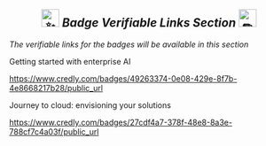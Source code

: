 <h2 align="center"><picture>
  <source srcset="https://fonts.gstatic.com/s/e/notoemoji/latest/2728/512.webp" type="image/webp">
  <img src="https://fonts.gstatic.com/s/e/notoemoji/latest/2728/512.gif" alt="✨" width="32" height="32">
</picture><i>Badge Verifiable Links Section</i>
<picture>
  <source srcset="https://fonts.gstatic.com/s/e/notoemoji/latest/270f_fe0f/512.webp" type="image/webp">
  <img src="https://fonts.gstatic.com/s/e/notoemoji/latest/270f_fe0f/512.gif" alt="✏" width="32" height="32">
</picture></h2>

<i>The verifiable links for the badges will be available in this section </i><br >

Getting started with enterprise AI

https://www.credly.com/badges/49263374-0e08-429e-8f7b-4e8668217b28/public_url 

 Journey to cloud: envisioning your solutions
 
https://www.credly.com/badges/27cdf4a7-378f-48e8-8a3e-788cf7c4a03f/public_url 
